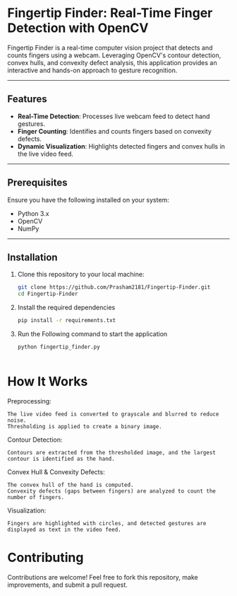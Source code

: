# Fingertip Finder: Real-Time Finger Detection with OpenCV

Fingertip Finder is a real-time computer vision project that detects and counts fingers using a webcam. Leveraging OpenCV's contour detection, convex hulls, and convexity defect analysis, this application provides an interactive and hands-on approach to gesture recognition.

---

## Features
- **Real-Time Detection**: Processes live webcam feed to detect hand gestures.
- **Finger Counting**: Identifies and counts fingers based on convexity defects.
- **Dynamic Visualization**: Highlights detected fingers and convex hulls in the live video feed.

---

## Prerequisites
Ensure you have the following installed on your system:
- Python 3.x
- OpenCV
- NumPy

---

## Installation
1. Clone this repository to your local machine:
   ```bash
   git clone https://github.com/Prasham2181/Fingertip-Finder.git
   cd Fingertip-Finder

2. Install the required dependencies 
   ```bash
   pip install -r requirements.txt

3. Run the Following command to start the application 
   ```bash
   python fingertip_finder.py



# How It Works
Preprocessing:

    The live video feed is converted to grayscale and blurred to reduce noise.
    Thresholding is applied to create a binary image.

Contour Detection:

    Contours are extracted from the thresholded image, and the largest contour is identified as the hand.

Convex Hull & Convexity Defects:

    The convex hull of the hand is computed.
    Convexity defects (gaps between fingers) are analyzed to count the number of fingers.

Visualization:

    Fingers are highlighted with circles, and detected gestures are displayed as text in the video feed.




# Contributing
Contributions are welcome! Feel free to fork this repository, make improvements, and submit a pull request.
